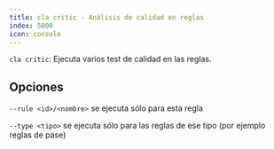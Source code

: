 ```yaml
---
title: cla critic - Análisis de calidad en reglas
index: 5000
icon: console
---
```


`cla critic`: Ejecuta varios test de calidad en las reglas.

## Opciones

`--rule <id>/<nombre>` se ejecuta sólo para esta regla

`--type <tipo>` se ejecuta sólo para las reglas de ese tipo (por ejemplo reglas de pase)
